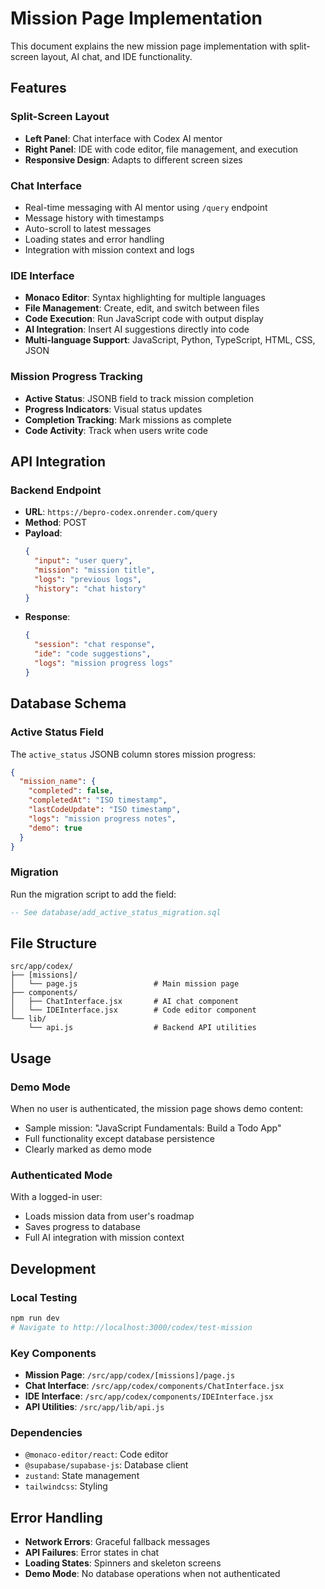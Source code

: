 # Mission Page Implementation

This document explains the new mission page implementation with split-screen layout, AI chat, and IDE functionality.

## Features

### Split-Screen Layout
- **Left Panel**: Chat interface with Codex AI mentor
- **Right Panel**: IDE with code editor, file management, and execution
- **Responsive Design**: Adapts to different screen sizes

### Chat Interface
- Real-time messaging with AI mentor using `/query` endpoint
- Message history with timestamps
- Auto-scroll to latest messages
- Loading states and error handling
- Integration with mission context and logs

### IDE Interface  
- **Monaco Editor**: Syntax highlighting for multiple languages
- **File Management**: Create, edit, and switch between files
- **Code Execution**: Run JavaScript code with output display
- **AI Integration**: Insert AI suggestions directly into code
- **Multi-language Support**: JavaScript, Python, TypeScript, HTML, CSS, JSON

### Mission Progress Tracking
- **Active Status**: JSONB field to track mission completion
- **Progress Indicators**: Visual status updates
- **Completion Tracking**: Mark missions as complete
- **Code Activity**: Track when users write code

## API Integration

### Backend Endpoint
- **URL**: `https://bepro-codex.onrender.com/query`
- **Method**: POST
- **Payload**:
  ```json
  {
    "input": "user query",
    "mission": "mission title",
    "logs": "previous logs",
    "history": "chat history"
  }
  ```
- **Response**:
  ```json
  {
    "session": "chat response",
    "ide": "code suggestions",
    "logs": "mission progress logs"
  }
  ```

## Database Schema

### Active Status Field
The `active_status` JSONB column stores mission progress:

```json
{
  "mission_name": {
    "completed": false,
    "completedAt": "ISO timestamp",
    "lastCodeUpdate": "ISO timestamp", 
    "logs": "mission progress notes",
    "demo": true
  }
}
```

### Migration
Run the migration script to add the field:
```sql
-- See database/add_active_status_migration.sql
```

## File Structure

```
src/app/codex/
├── [missions]/
│   └── page.js                 # Main mission page
├── components/
│   ├── ChatInterface.jsx       # AI chat component
│   └── IDEInterface.jsx        # Code editor component
└── lib/
    └── api.js                  # Backend API utilities
```

## Usage

### Demo Mode
When no user is authenticated, the mission page shows demo content:
- Sample mission: "JavaScript Fundamentals: Build a Todo App"
- Full functionality except database persistence
- Clearly marked as demo mode

### Authenticated Mode
With a logged-in user:
- Loads mission data from user's roadmap
- Saves progress to database
- Full AI integration with mission context

## Development

### Local Testing
```bash
npm run dev
# Navigate to http://localhost:3000/codex/test-mission
```

### Key Components
- **Mission Page**: `/src/app/codex/[missions]/page.js`
- **Chat Interface**: `/src/app/codex/components/ChatInterface.jsx`  
- **IDE Interface**: `/src/app/codex/components/IDEInterface.jsx`
- **API Utilities**: `/src/app/lib/api.js`

### Dependencies
- `@monaco-editor/react`: Code editor
- `@supabase/supabase-js`: Database client
- `zustand`: State management
- `tailwindcss`: Styling

## Error Handling

- **Network Errors**: Graceful fallback messages
- **API Failures**: Error states in chat
- **Loading States**: Spinners and skeleton screens
- **Demo Mode**: No database operations when not authenticated